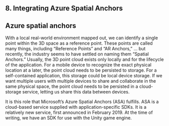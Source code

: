 ## 8. Integrating Azure Spatial Anchors

## Azure spatial anchors

With a local real-world environment mapped out, we can identify a single point within the 3D space as a reference point. These points are called many things, including “Reference Points” and “AR Anchors,” … but recently, the industry seems to have settled on naming them “Spatial Anchors.” Usually, the 3D point cloud exists only locally and for the lifecycle of the application. For a mobile device to recognize the exact physical location at a later, the point cloud needs to be persisted to storage. For a self-contained application, this storage could be local device storage. If we want multiple users with multiple devices to share and collaborate in the same physical space, the point cloud needs to be persisted in a cloud-storage service, letting us share this data between devices.

It is this role that Microsoft’s Azure Spatial Anchors (ASA) fulfills. ASA is a cloud-based service supplied with application-specific SDKs. It is a relatively new service, first announced in February 2019. At the time of writing, we have an SDK for use with the Unity game engine.